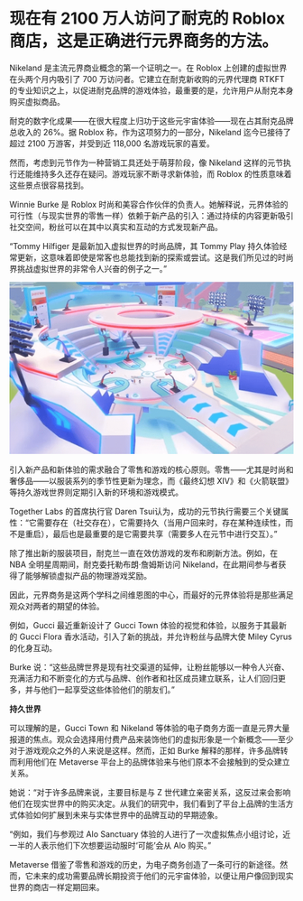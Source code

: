 # 现在有 2100 万人访问了耐克的 Roblox 商店，这是正确进行元界商务的方法。




Nikeland 是主流元界商业概念的第一个证明之一。在 Roblox 上创建的虚拟世界在头两个月内吸引了 700 万访问者。它建立在耐克新收购的元界代理商 RTKFT 的专业知识之上，以促进耐克品牌的游戏体验，最重要的是，允许用户从耐克本身购买虚拟商品。

耐克的数字化成果——在很大程度上归功于这些元宇宙体验——现在占其耐克品牌总收入的 26%。据 Roblox 称，作为这项努力的一部分，Nikeland 迄今已接待了超过 2100 万游客，并受到近 118,000 名游戏玩家的喜爱。

然而，考虑到元节作为一种营销工具还处于萌芽阶段，像 Nikeland 这样的元节执行还能维持多久还存在疑问。游戏玩家不断寻求新体验，而 Roblox 的性质意味着这些景点很容易找到。

Winnie Burke 是 Roblox 时尚和美容合作伙伴的负责人。她解释说，元界体验的可行性（与现实世界的零售一样）依赖于新产品的引入：通过持续的内容更新吸引社交空间，粉丝可以在其中以真实和互动的方式发现新产品。

“Tommy Hilfiger 是最新加入虚拟世界的时尚品牌，其 Tommy Play 持久体验经常更新，这意味着即使是常客也总能找到新的探索或尝试。这是我们所见过的时尚界挑战虚拟世界的非常令人兴奋的例子之一。”

![Roblox 中的 Tommy Play 体验促销](62.png)



引入新产品和新体验的需求融合了零售和游戏的核心原则。零售——尤其是时尚和奢侈品——以服装系列的季节性更新为理念，而《最终幻想 XIV》和《火箭联盟》等持久游戏世界则定期引入新的环境和游戏模式。

Together Labs 的首席执行官 Daren Tsui认为，成功的元节执行需要三个关键属性：“它需要存在（社交存在），它需要持久（当用户回来时，存在某种连续性，而不是重启），最后也是最重要的是它需要共享（需要多人在元节中进行交互）。”

除了推出新的服装项目，耐克兰一直在效仿游戏的发布和刷新方法。例如，在 NBA 全明星周期间，耐克委托勒布朗·詹姆斯访问 Nikeland，在此期间参与者获得了能够解锁虚拟产品的物理游戏奖励。

因此，元界商务是这两个学科之间维恩图的中心，而最好的元界体验将是那些满足观众对两者的期望的体验。

例如，Gucci 最近重新设计了 Gucci Town 体验的视觉和体验，以服务于其最新的 Gucci Flora 香水活动，引入了新的挑战，并允许粉丝与品牌大使 Miley Cyrus 的化身互动。



Burke 说：“这些品牌世界是现有社交渠道的延伸，让粉丝能够以一种令人兴奋、充满活力和不断变化的方式与品牌、创作者和社区成员建立联系，让人们回归更多，并与他们一起享受这些体验他们的朋友们。”



**持久世界**

可以理解的是，Gucci Town 和 Nikeland 等体验的电子商务方面一直是元界大量报道的焦点。观众会选择用付费产品来装饰他们的虚拟形象是一个新概念——至少对于游戏观众之外的人来说是这样。然而，正如 Burke 解释的那样，许多品牌转而利用他们在 Metaverse 平台上的品牌体验来与他们原本不会接触到的受众建立关系。

她说：“对于许多品牌来说，主要目标是与 Z 世代建立亲密关系，这反过来会影响他们在现实世界中的购买决定。从我们的研究中，我们看到了平台上品牌的生活方式体验如何扩展到未来与实体世界中的品牌互动的早期迹象。

“例如，我们与参观过 Alo Sanctuary 体验的人进行了一次虚拟焦点小组讨论，近一半的人表示他们下次想要运动服时‘可能’会从 Alo 购买。”



Metaverse 借鉴了零售和游戏的历史，为电子商务创造了一条可行的新途径。然而，它未来的成功需要品牌长期投资于他们的元宇宙体验，以便让用户像回到现实世界的商店一样定期回来。
